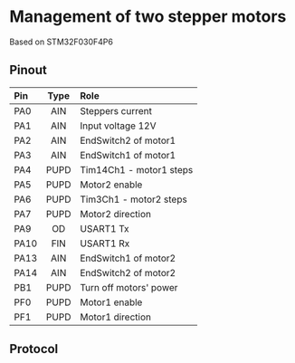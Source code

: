 Management of two stepper motors
================================

Based on STM32F030F4P6

## Pinout

|Pin | Type |         Role            |
|:---|:----:|:------------------------|
|PA0 | AIN  | Steppers current        |
|PA1 | AIN  | Input voltage 12V       |
|PA2 | AIN  | EndSwitch2 of motor1    |
|PA3 | AIN  | EndSwitch1 of motor1    |
|PA4 | PUPD | Tim14Ch1 - motor1 steps |
|PA5 | PUPD | Motor2 enable           |
|PA6 | PUPD | Tim3Ch1 - motor2 steps  |
|PA7 | PUPD | Motor2 direction        |
|PA9 | OD   | USART1 Tx               |
|PA10| FIN  | USART1 Rx               |
|PA13| AIN  | EndSwitch1 of motor2    |
|PA14| AIN  | EndSwitch2 of motor2    |
|PB1 | PUPD | Turn off motors' power  |
|PF0 | PUPD | Motor1 enable           |
|PF1 | PUPD | Motor1 direction        |

## Protocol
